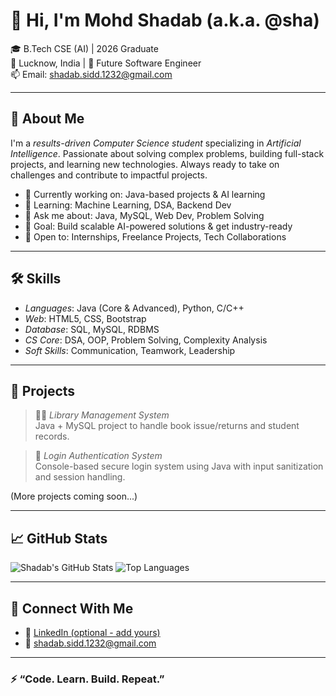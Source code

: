 # 👋 Hi, I'm Mohd Shadab (a.k.a. @sha)

🎓 B.Tech CSE (AI) | 2026 Graduate  
📍 Lucknow, India | 💼 Future Software Engineer  
📫 Email: shadab.sidd.1232@gmail.com

---

## 🚀 About Me

I'm a *results-driven Computer Science student* specializing in *Artificial Intelligence*. Passionate about solving complex problems, building full-stack projects, and learning new technologies. Always ready to take on challenges and contribute to impactful projects.

- 🔭 Currently working on: Java-based projects & AI learning
- 🌱 Learning: Machine Learning, DSA, Backend Dev
- 💬 Ask me about: Java, MySQL, Web Dev, Problem Solving
- 🧠 Goal: Build scalable AI-powered solutions & get industry-ready
- 🎯 Open to: Internships, Freelance Projects, Tech Collaborations

---

## 🛠 Skills

- *Languages*: Java (Core & Advanced), Python, C/C++
- *Web*: HTML5, CSS, Bootstrap
- *Database*: SQL, MySQL, RDBMS
- *CS Core*: DSA, OOP, Problem Solving, Complexity Analysis
- *Soft Skills*: Communication, Teamwork, Leadership

---

## 📂 Projects

> 👨‍💻 *Library Management System*  
> Java + MySQL project to handle book issue/returns and student records.

> 🔐 *Login Authentication System*  
> Console-based secure login system using Java with input sanitization and session handling.

(More projects coming soon...)

---

## 📈 GitHub Stats

![Shadab's GitHub Stats](https://github-readme-stats.vercel.app/api?username=shadabsudd1232&show_icons=true&theme=tokyonight)
![Top Languages](https://github-readme-stats.vercel.app/api/top-langs/?username=shadabsudd1232&layout=compact&theme=tokyonight)

---

## 🤝 Connect With Me

- 💼 [LinkedIn (optional - add yours)](https://linkedin.com/)
- 📧 [shadab.sidd.1232@gmail.com](mailto:shadab.sidd.1232@gmail.com)

---

### ⚡ “Code. Learn. Build. Repeat.”

